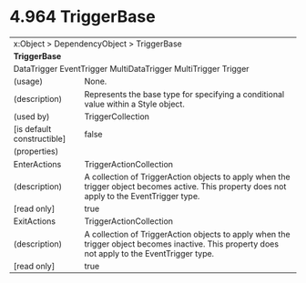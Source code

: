 <html dir="LTR" xmlns:mshelp="http://msdn.microsoft.com/mshelp" xmlns:ddue="http://ddue.schemas.microsoft.com/authoring/2003/5" xmlns:xlink="http://www.w3.org/1999/xlink" xmlns:tool="http://www.microsoft.com/tooltip">

<body>
 <input type="hidden" id="userDataCache" class="userDataStyle">
 <input type="hidden" id="hiddenScrollOffset">
 <img id="dropDownImage" style="display:none; height:0; width:0;" src="../local/drpdown.gif">
 <img id="dropDownHoverImage" style="display:none; height:0; width:0;" src="../local/drpdown_orange.gif">
 <img id="collapseImage" style="display:none; height:0; width:0;" src="../local/collapse.gif">
 <img id="expandImage" style="display:none; height:0; width:0;" src="../local/exp.gif">
 <img id="collapseAllImage" style="display:none; height:0; width:0;" src="../local/collall.gif">
 <img id="expandAllImage" style="display:none; height:0; width:0;" src="../local/expall.gif">
 <img id="copyImage" style="display:none; height:0; width:0;" src="../local/copycode.gif">
 <img id="copyHoverImage" style="display:none; height:0; width:0;" src="../local/copycodeHighlight.gif">
 <div id="header"><h1 class="heading">4.964 TriggerBase</h1></div>

 <div id="mainSection">
 <div id="mainBody">
 <div id="allHistory" class="saveHistory" onsave="saveAll()" onload="loadAll()"></div>
 <p xmlns:wsd="http://wsdev.schemas.microsoft.com/authoring/2008/2" xmlns:msxsl="urn:schemas-microsoft-com:xslt" xmlns:script="urn:script" xmlns:build="urn:build">
 </p>
 <div id="sectionSection0" class="section" name="collapseableSection">
 <content xmlns="http://ddue.schemas.microsoft.com/authoring/2003/5" xmlns:wsd="http://wsdev.schemas.microsoft.com/authoring/2008/2" xmlns:msxsl="urn:schemas-microsoft-com:xslt" xmlns:script="urn:script" xmlns:build="urn:build">
 </content>
 </div>
 <div id="sectionSection1" class="section" name="collapseableSection">
 <content xmlns="http://ddue.schemas.microsoft.com/authoring/2003/5" xmlns:wsd="http://wsdev.schemas.microsoft.com/authoring/2008/2" xmlns:msxsl="urn:schemas-microsoft-com:xslt" xmlns:script="urn:script" xmlns:build="urn:build">
 <table class="ProtocolAuthoredTable" xmlns="">
 <tr><td colspan="2">
<mshelp:link keywords="c0d383e4-fcdb-4546-a06b-81c262fe2a5e" tabindex="0">x:Object</mshelp:link> &gt; <mshelp:link keywords="44a6e58f-41e0-4602-b1d2-75a9b44a5acb" tabindex="0">DependencyObject</mshelp:link> &gt; <mshelp:link keywords="56a5290e-4b97-4d6c-ad41-0fe12f42f1c7" tabindex="0">TriggerBase</mshelp:link> </td>
 </tr>
 <tr><td colspan="2">
 <b>TriggerBase</b> </td>
 </tr>
 <tr><td colspan="2">
<mshelp:link keywords="57268a7a-d5c9-43e1-8635-18eb3ba35087" tabindex="0">DataTrigger</mshelp:link> <mshelp:link keywords="5a8c8dd2-3074-4afc-85b6-269e01c3fe45" tabindex="0">EventTrigger</mshelp:link> <mshelp:link keywords="3e72330f-cbdb-4b3f-b486-9981e35d142e" tabindex="0">MultiDataTrigger</mshelp:link> <mshelp:link keywords="42f8808c-982d-4110-bf95-6a2ef9fb3153" tabindex="0">MultiTrigger</mshelp:link> <mshelp:link keywords="757dbe75-08ca-4e97-911d-1171150b8574" tabindex="0">Trigger</mshelp:link> </td>
 </tr>
 <tr><td><div class="indent0">(usage)</div></td>
 <td>None.</td>
 </tr>
 <tr><td><div class="indent0">(description)</div></td>
 <td>Represents the base type for specifying a conditional value within a Style object.</td>
 </tr>
 <tr><td><div class="indent0">(used by)</div></td>
 <td><mshelp:link keywords="de963f93-339b-4e13-bca7-c739009f3c48" tabindex="0">TriggerCollection</mshelp:link></td>
 </tr>
 <tr><td><div class="indent0">[is default constructible]</div></td>
 <td>false</td>
 </tr>
 <tr><td><div class="indent0">(properties)</div></td>
 <td></td>
 </tr>
 <tr><td><div class="indent2">EnterActions</div></td>
 <td><mshelp:link keywords="0c885bbd-eb44-4ca8-b9f8-6fead0df3f72" tabindex="0">TriggerActionCollection</mshelp:link></td>
 </tr>
 <tr><td><div class="indent4">(description)</div></td>
 <td>A collection of TriggerAction objects to apply when the trigger object becomes active. This property does not apply to the EventTrigger type.</td>
 </tr>
 <tr><td><div class="indent4">[read only]</div></td>
 <td>true</td>
 </tr>
 <tr><td><div class="indent2">ExitActions</div></td>
 <td><mshelp:link keywords="0c885bbd-eb44-4ca8-b9f8-6fead0df3f72" tabindex="0">TriggerActionCollection</mshelp:link></td>
 </tr>
 <tr><td><div class="indent4">(description)</div></td>
 <td>A collection of TriggerAction objects to apply when the trigger object becomes inactive. This property does not apply to the EventTrigger type.</td>
 </tr>
 <tr><td><div class="indent4">[read only]</div></td>
 <td>true</td>
 </tr>
</table>
 </content>
 </div>
 <!--[if gte IE 5]>
 <tool:tip element="languageFilterToolTip" avoidmouse="false"/>
 <![endif]-->
 </div>
 <a name="feedback"></a><span></span>
 </div>
</body></html>
